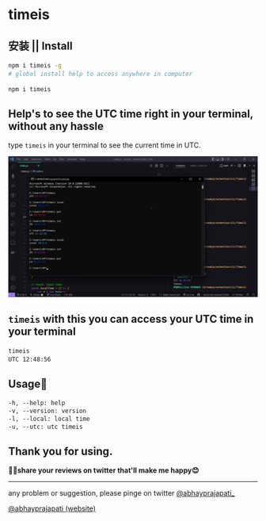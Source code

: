 # timeis

## 安装 || Install

```bash
npm i timeis -g
# global install help to access anywhere in computer
```

```bash
npm i timeis    
```

## Help's to see the UTC time right in your terminal, without any hassle

type `timeis` in your  terminal to see the current time in UTC.

![@usage](./assets/usage.png)

<!-- title: i have made a npm package that can help us to see UTC time right in your terminal: -->
<!-- subtitle: when we working on different projects we need to have a simple look at the utc time (universel time); without have a big google search in terminal. this can help -->
## `timeis` with this you can access your UTC time in your terminal

```bash
timeis 
UTC 12:48:56
```

<!-- more features -->

## Usage📝

    -h, --help: help
    -v, --version: version
    -l, --local: local time
    -u, --utc: utc timeis


## Thank you for using.
**🤝🏾share your reviews on twitter that'll make me happy😊**

---

any problem or suggestion, please pinge on twitter [@abhayprajapati_](https://twitter.com/abhayprajapati_)

[@abhayprajapati (website)](abh.vercel.app)

